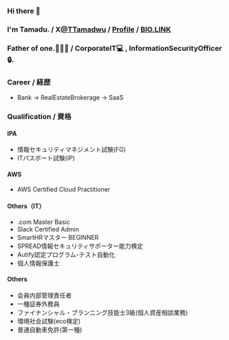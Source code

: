 ### Hi there 👋
### I'm Tamadu. / X[@TTamadwu](https://twitter.com/TTamadwu) / [Profile](https://tamadu.wraptas.site/) / [BIO.LINK](https://bio.link/tamadu)
### Father of one.:family_man_woman_boy: / CorporateIT:computer: , InformationSecurityOfficer:lock:.

### Career / 経歴
 - Bank -> RealEstateBrokerage -> SaaS
### Qualification / 資格
#### IPA
 - 情報セキュリティマネジメント試験(FG)
 - ITパスポート試験(IP)
#### AWS
 - AWS Certified Cloud Practitioner
#### Others（IT）
 - .com Master Basic
 - Slack Certified Admin
 - SmartHRマスター BEGINNER
 - SPREAD情報セキュリティサポーター能力検定
 - Autify認定プログラム-テスト自動化
 - 個人情報保護士
#### Others
 - 会員内部管理責任者
 - 一種証券外務員 
 - ファイナンシャル・プランニング技能士3級(個人資産相談業務)
 - 環境社会試験(eco検定)
 - 普通自動車免許(第一種)

